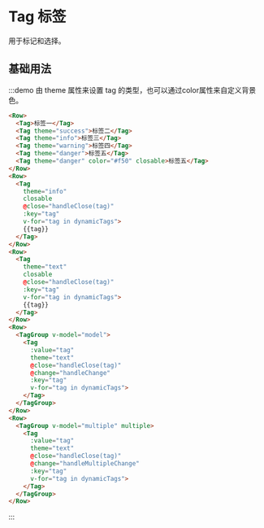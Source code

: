 # Tag 标签

用于标记和选择。

## 基础用法

:::demo 由 theme 属性来设置 tag 的类型，也可以通过color属性来自定义背景色。

```html
<Row>
  <Tag>标签一</Tag>
  <Tag theme="success">标签二</Tag>
  <Tag theme="info">标签三</Tag>
  <Tag theme="warning">标签四</Tag>
  <Tag theme="danger">标签五</Tag>
  <Tag theme="danger" color="#f50" closable>标签五</Tag>
</Row>
<Row>
  <Tag
    theme="info"
    closable
    @close="handleClose(tag)"
    :key="tag"
    v-for="tag in dynamicTags">
    {{tag}}
  </Tag>
</Row>
<Row>
  <Tag
    theme="text"
    closable
    @close="handleClose(tag)"
    :key="tag"
    v-for="tag in dynamicTags">
    {{tag}}
  </Tag>
</Row>
<Row>
  <TagGroup v-model="model">
    <Tag
      :value="tag"
      theme="text"
      @close="handleClose(tag)"
      @change="handleChange"
      :key="tag"
      v-for="tag in dynamicTags">
    </Tag>
  </TagGroup>
</Row>
<Row>
  <TagGroup v-model="multiple" multiple>
    <Tag
      :value="tag"
      theme="text"
      @close="handleClose(tag)"
      @change="handleMultipleChange"
      :key="tag"
      v-for="tag in dynamicTags">
    </Tag>
  </TagGroup>
</Row>
```
:::

<script>
  import Row from '@/components/row';
  import TagGroup from '@/components/tag-group';
  import Tag from '@/components/tag';

  export default {
    components: {
      Row,
      Tag,
      TagGroup,
    },
    data() {
      return {
        model: '标签一',
        multiple: ['标签一'],
        dynamicTags: ['标签一', '标签二', '标签三', '标签四', '标签五'],
      };
    },
    methods: {
      handleClose(tag) {
        this.dynamicTags.splice(this.dynamicTags.indexOf(tag), 1);
      },
      handleChange(val) {
        this.model = val;
      },
      handleMultipleChange(val) {
        this.multiple = val;
      },
    },
  };
</script>